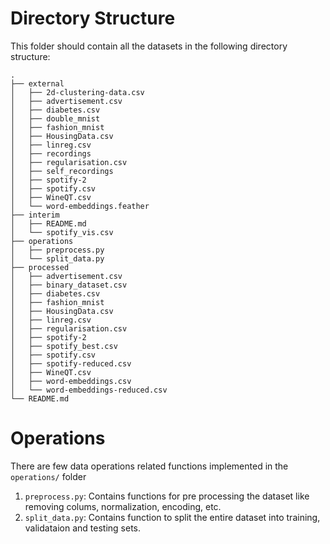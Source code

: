 # Directory Structure

This folder should contain all the datasets in the following directory structure:

```
.
├── external
│   ├── 2d-clustering-data.csv
│   ├── advertisement.csv
│   ├── diabetes.csv
│   ├── double_mnist
│   ├── fashion_mnist
│   ├── HousingData.csv
│   ├── linreg.csv
│   ├── recordings
│   ├── regularisation.csv
│   ├── self_recordings
│   ├── spotify-2
│   ├── spotify.csv
│   ├── WineQT.csv
│   └── word-embeddings.feather
├── interim
│   ├── README.md
│   └── spotify_vis.csv
├── operations
│   ├── preprocess.py
│   └── split_data.py
├── processed
│   ├── advertisement.csv
│   ├── binary_dataset.csv
│   ├── diabetes.csv
│   ├── fashion_mnist
│   ├── HousingData.csv
│   ├── linreg.csv
│   ├── regularisation.csv
│   ├── spotify-2
│   ├── spotify_best.csv
│   ├── spotify.csv
│   ├── spotify-reduced.csv
│   ├── WineQT.csv
│   ├── word-embeddings.csv
│   └── word-embeddings-reduced.csv
└── README.md
```

# Operations
There are few data operations related functions implemented in the `operations/` folder
1. `preprocess.py`: Contains functions for pre processing the dataset like removing colums, normalization, encoding, etc.
2. `split_data.py`: Contains function to split the entire dataset into training, validataion and testing sets.



